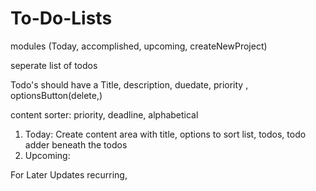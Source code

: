 # To-Do-Lists


modules (Today, accomplished, upcoming, createNewProject)

seperate list of todos

Todo's should have a Title, description, duedate, priority , optionsButton(delete,)




content sorter: priority, deadline, alphabetical

1. Today: Create content area with title, options to sort list, todos, todo adder beneath the todos
2. Upcoming: 



For Later Updates
recurring, 